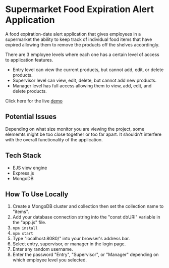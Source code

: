
# Supermarket Food Expiration Alert Application
A food expiration-date alert application that gives employees in a supermarket the ability to keep track of individual food items that have expired allowing them to remove the products off the shelves accordingly.

There are 3 employee levels where each one has a certain level of access to application features.

- Entry level can view the current products, but cannot add, edit, or delete products.
- Supervisor level can view, edit, delete, but cannot add new products.
- Manager level has full access allowing them to view, add, edit, and delete products. 

Click here for the live [demo](https://super-314528.oa.r.appspot.com/)

## Potential Issues
Depending on what size monitor you are viewing the project, some elememts might be too close together or too far apart. It shouldn't interfere with the overall functionality of the application.

## Tech Stack
- EJS view engine
- Express.js
- MongoDB

## How To Use Locally
1. Create a MongoDB cluster and collection then set the collection name to "items".
2. Add your database connection string into the "const dbURI" variable in the "app.js" file. 
3. `npm install`  
4. `npm start`   
5. Type "localhost:8080/" into your browser's address bar.
6. Select entry, supervisor, or manager in the login page.
7. Enter any random username.
8. Enter the password "Entry", "Supervisor", or "Manager" depending on which employee level you selected.

